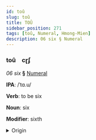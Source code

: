 ```yaml
---
id: toû
slug: toû
title: TOÛ
sidebar_position: 271
tags: [toû, Numeral, Hmong-Mien]
description: 06 six § Numeral
---
```


### toû&emsp;<span kind="abugida">cɽʄ</span>

*06 six* **§** [Numeral](../../tags/Numeral)

**IPA**: /ˈtɑ.u/

**Verb**: to be six

**Noun**: six

**Modifier**: sixth

<details>
    <summary>Origin</summary>
    Hmong, White rau /ʈau̯˧/<br/>
    <em>Hmong-Mien Language Family</em>
</details>